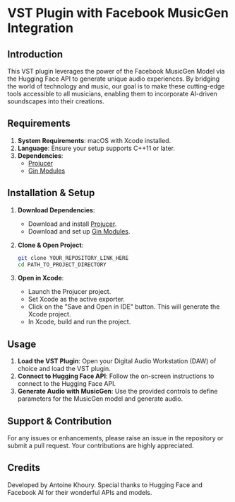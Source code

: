 
# VST Plugin with Facebook MusicGen Integration

## Introduction

This VST plugin leverages the power of the Facebook MusicGen Model via the Hugging Face API to generate unique audio experiences. By bridging the world of technology and music, our goal is to make these cutting-edge tools accessible to all musicians, enabling them to incorporate AI-driven soundscapes into their creations.

## Requirements

1. **System Requirements**: macOS with Xcode installed.
2. **Language**: Ensure your setup supports C++11 or later.
3. **Dependencies**: 
    - [Projucer](LINK_TO_PROJUCER_DOWNLOAD)
    - [Gin Modules](LINK_TO_GIN_MODULES_DOWNLOAD)

## Installation & Setup

1. **Download Dependencies**:
    - Download and install [Projucer](https://github.com/juce-framework/JUCE).
    - Download and set up [Gin Modules](https://github.com/FigBug/Gin).

2. **Clone & Open Project**:
    ```bash
    git clone YOUR_REPOSITORY_LINK_HERE
    cd PATH_TO_PROJECT_DIRECTORY
    ```

3. **Open in Xcode**:
    - Launch the Projucer project.
    - Set Xcode as the active exporter.
    - Click on the "Save and Open in IDE" button. This will generate the Xcode project.
    - In Xcode, build and run the project.

## Usage

1. **Load the VST Plugin**: Open your Digital Audio Workstation (DAW) of choice and load the VST plugin.
2. **Connect to Hugging Face API**: Follow the on-screen instructions to connect to the Hugging Face API.
3. **Generate Audio with MusicGen**: Use the provided controls to define parameters for the MusicGen model and generate audio.

## Support & Contribution

For any issues or enhancements, please raise an issue in the repository or submit a pull request. Your contributions are highly appreciated.

## Credits

Developed by Antoine Khoury. Special thanks to Hugging Face and Facebook AI for their wonderful APIs and models.

